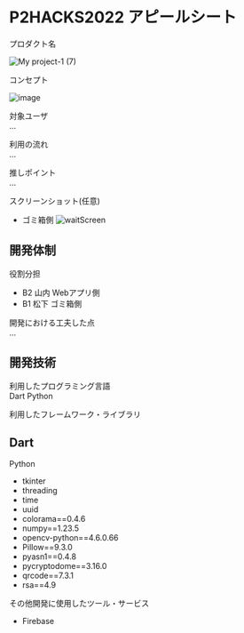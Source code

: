 # P2HACKS2022 アピールシート 

プロダクト名  

![My project-1 (7)](https://user-images.githubusercontent.com/105771941/208232796-b9c8f3aa-1b01-4f6b-9d6a-f6d0d4969010.png)

コンセプト  

![image](https://user-images.githubusercontent.com/105771941/208232588-fbce0a72-b97b-48bb-86f6-64c796a250d0.png)


対象ユーザ  
...  

利用の流れ  
...  

推しポイント  
...  

スクリーンショット(任意)  

- ゴミ箱側
![waitScreen](https://user-images.githubusercontent.com/105771941/208229215-4d56b64d-2420-4580-a357-eb77aa5080db.png)

## 開発体制  

役割分担  
- B2 山内 Webアプリ側
- B1 松下 ゴミ箱側

開発における工夫した点  
...  

## 開発技術 

利用したプログラミング言語  
Dart
Python

利用したフレームワーク・ライブラリ  

Dart
- 

Python

- tkinter
- threading
- time
- uuid
- colorama==0.4.6
- numpy==1.23.5
- opencv-python==4.6.0.66
- Pillow==9.3.0
- pyasn1==0.4.8
- pycryptodome==3.16.0
- qrcode==7.3.1
- rsa==4.9

その他開発に使用したツール・サービス
- Firebase
